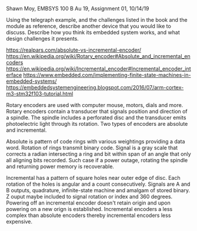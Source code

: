 Shawn Moy, EMBSYS 100 B Au 19, Assignment 01, 10/14/19 

Using the telegraph example, and the challenges listed in the book and the module as reference, describe another device that you would like to discuss. Describe how you think its embedded system works, and what design challenges it presents.

https://realpars.com/absolute-vs-incremental-encoder/
https://en.wikipedia.org/wiki/Rotary_encoder#Absolute_and_incremental_encoders
https://en.wikipedia.org/wiki/Incremental_encoder#Incremental_encoder_interface
https://www.embedded.com/implementing-finite-state-machines-in-embedded-systems/
https://embeddedsystemengineering.blogspot.com/2016/07/arm-cortex-m3-stm32f103-tutorial.html

Rotary encoders are used with computer mouse, motors, dials and more.  Rotary encoders contain a transducer that signals position and direction of a spindle. The spindle includes a perforated disc and the transducer emits photoelectric light through its rotation. Two types of encoders are absolute and incremental.

Absolute is pattern of code rings with various weightings providing a data word.  Rotation of rings transmit binary code.  Signal is a gray scale that corrects a radian intersecting a ring and bit within span of an angle that only all aligning bits recorded.  Such case if a power outage, rotating the spindle and returning power memory is recoverable.  

Incremental has a pattern of square holes near outer edge of disc.  Each rotation of the holes is angular and a count consecutively. Signals are A and B outputs, quadrature, infinite-state machine and amalgam of stored binary.  Z ouput maybe included to signal rotation or index and 360 degrees. Powering off an incremental encoder doesn't retain origin and upon powering on a new orign is established.  Incremental encoders a less complex than absolute encoders thereby incremental encoders less expensive.




